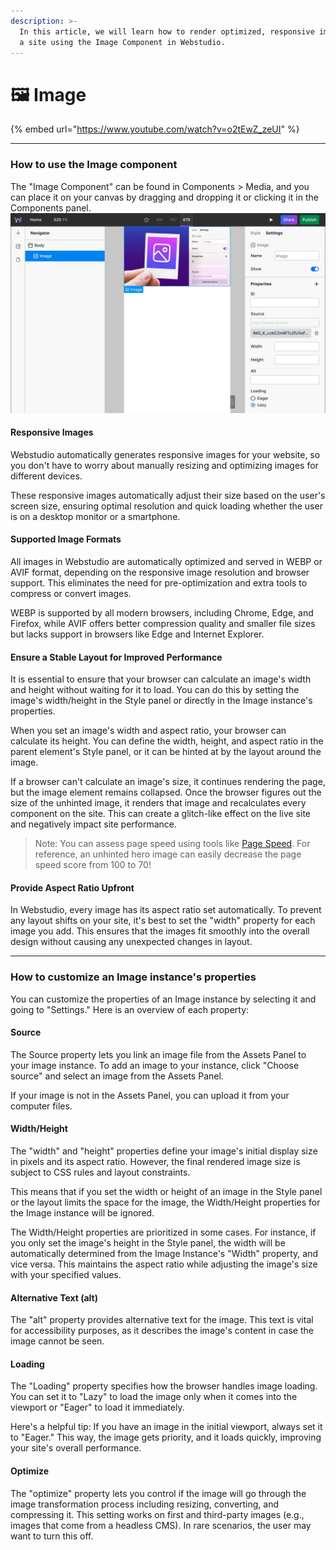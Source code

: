 ```yaml
---
description: >-
  In this article, we will learn how to render optimized, responsive images for
  a site using the Image Component in Webstudio.
---
```


# 🖼️ Image

{% embed url="https://www.youtube.com/watch?v=o2tEwZ_zeUI" %}

***

### How to use the Image component

The "Image Component" can be found in Components > Media, and you can place it on your canvas by dragging and dropping it or clicking it in the Components panel. ![Webstudio image component](../../.gitbook/assets/university/Image-Article-1.webp)

#### Responsive Images

Webstudio automatically generates responsive images for your website, so you don't have to worry about manually resizing and optimizing images for different devices.

These responsive images automatically adjust their size based on the user's screen size, ensuring optimal resolution and quick loading whether the user is on a desktop monitor or a smartphone.

#### Supported Image Formats

All images in Webstudio are automatically optimized and served in WEBP or AVIF format, depending on the responsive image resolution and browser support. This eliminates the need for pre-optimization and extra tools to compress or convert images.

WEBP is supported by all modern browsers, including Chrome, Edge, and Firefox, while AVIF offers better compression quality and smaller file sizes but lacks support in browsers like Edge and Internet Explorer.

#### Ensure a Stable Layout for Improved Performance

It is essential to ensure that your browser can calculate an image's width and height without waiting for it to load. You can do this by setting the image's width/height in the Style panel or directly in the Image instance's properties.

When you set an image's width and aspect ratio, your browser can calculate its height. You can define the width, height, and aspect ratio in the parent element's Style panel, or it can be hinted at by the layout around the image.

If a browser can't calculate an image's size, it continues rendering the page, but the image element remains collapsed. Once the browser figures out the size of the unhinted image, it renders that image and recalculates every component on the site. This can create a glitch-like effect on the live site and negatively impact site performance.

> Note: You can assess page speed using tools like [Page Speed](https://pagespeed.web.dev/). For reference, an unhinted hero image can easily decrease the page speed score from 100 to 70!

#### Provide Aspect Ratio Upfront

In Webstudio, every image has its aspect ratio set automatically. To prevent any layout shifts on your site, it's best to set the "width" property for each image you add. This ensures that the images fit smoothly into the overall design without causing any unexpected changes in layout.

***

### How to customize an Image instance's properties

You can customize the properties of an Image instance by selecting it and going to "Settings." Here is an overview of each property:

#### Source

The Source property lets you link an image file from the Assets Panel to your image instance. To add an image to your instance, click "Choose source" and select an image from the Assets Panel.

If your image is not in the Assets Panel, you can upload it from your computer files.

#### Width/Height

The "width" and "height" properties define your image's initial display size in pixels and its aspect ratio. However, the final rendered image size is subject to CSS rules and layout constraints.

This means that if you set the width or height of an image in the Style panel or the layout limits the space for the image, the Width/Height properties for the Image instance will be ignored.

The Width/Height properties are prioritized in some cases. For instance, if you only set the image's height in the Style panel, the width will be automatically determined from the Image Instance's "Width" property, and vice versa. This maintains the aspect ratio while adjusting the image's size with your specified values.

#### Alternative Text (alt)

The "alt" property provides alternative text for the image. This text is vital for accessibility purposes, as it describes the image's content in case the image cannot be seen.

#### Loading

The "Loading" property specifies how the browser handles image loading. You can set it to "Lazy" to load the image only when it comes into the viewport or "Eager" to load it immediately.

Here's a helpful tip: If you have an image in the initial viewport, always set it to "Eager." This way, the image gets priority, and it loads quickly, improving your site's overall performance.

#### Optimize

The "optimize" property lets you control if the image will go through the image transformation process including resizing, converting, and compressing it. This setting works on first and third-party images (e.g., images that come from a headless CMS). In rare scenarios, the user may want to turn this off.
